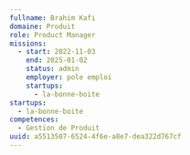 ```yaml
---
fullname: Brahim Kafi
domaine: Produit
role: Product Manager
missions:
  - start: 2022-11-03
    end: 2025-01-02
    status: admin
    employer: pole emploi
    startups:
      - la-bonne-boite
startups:
  - la-bonne-boite
competences:
  - Gestion de Produit
uuid: a5513507-6524-4f6e-a8e7-dea322d767cf
---
```

